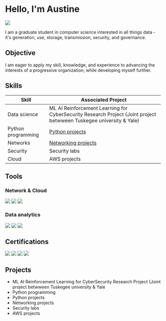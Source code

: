 # Hello, I'm Austine
<a href="https://linkedin.com/in/augustine-okoh"><img src="https://img.shields.io/badge/-LinkedIn-0072b1?&style=for-the-badge&logo=linkedin&logoColor=white" /></a>

I am a graduate student in computer science interested in all things data - it's generation, use, storage, transmission, security, and governance.

## Objective

I am eager to apply my skill, knowledge, and experience to advancing the interests of a progressive organization; while developing myself further.

## Skills

| Skill                                         | Associated Project         |
|-----------------------------------------------|----------------------------|
| Data science   | ML AI Reinforcement Learning for CyberSecurity Research Project (Joint project betwween Tuskegee university & Yale)   |
| Python programming          | <a href="https://google.com">Python projects</a>|
| Networks | <a href="https://google.com">Networking projects</a>|
| Security         | Security labs|
| Cloud    | AWS projects |


## Tools

### Network & Cloud
<div>
    <img src="https://img.shields.io/badge/-Wireshark-1679A7?&style=for-the-badge&logo=Wireshark&logoColor=white" />
    <img src="https://img.shields.io/badge/-Cisco%20Packet%20Tracer-1E7B00?&style=for-the-badge&logo=Cisco&logoColor=white" />
    <img src="https://img.shields.io/badge/-Amazon%20AWS-232F3E?&style=for-the-badge&logo=Amazon%20AWS&logoColor=white" />

</div>


### Data analytics
<div>
    <img src="https://img.shields.io/badge/-Python-3776AB?&style=for-the-badge&logo=Python&logoColor=white" />
    <img src="https://img.shields.io/badge/-Splunk-000000?&style=for-the-badge&logo=Splunk&logoColor=white" />
    <img src="https://img.shields.io/badge/-Elastic-005571?&style=for-the-badge&logo=Elastic&logoColor=white" />
</div>

## Certifications
<div>
<img src="https://img.shields.io/badge/-EY%20Analytics%20Bronze%20Badge-004B87?&style=for-the-badge&logo=EY&logoColor=white" />
<img src="https://img.shields.io/badge/-CISA-0071BC?&style=for-the-badge&logo=CISA&logoColor=white" />
<img src="https://img.shields.io/badge/-IASSC%20LSSGB-009639?&style=for-the-badge&logo=LeanSixSigma&logoColor=white" />
<img src="https://img.shields.io/badge/-PRINCE2%20(2017)-0095D9?&style=for-the-badge&logo=PRINCE2&logoColor=white" />
</div>

## Projects
-  ML AI Reinforcement Learning for CyberSecurity Research Project (Joint project betwween Tuskegee university & Yale
-  Python programming
-  Python projects
-  Networking projects
-  Security labs
-  AWS projects
